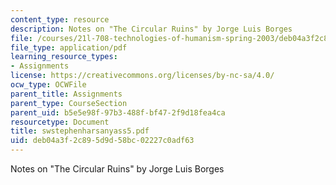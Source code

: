 ```yaml
---
content_type: resource
description: Notes on "The Circular Ruins" by Jorge Luis Borges
file: /courses/21l-708-technologies-of-humanism-spring-2003/deb04a3f2c895d9d58bc02227c0adf63_swstephenharsanyass5.pdf
file_type: application/pdf
learning_resource_types:
- Assignments
license: https://creativecommons.org/licenses/by-nc-sa/4.0/
ocw_type: OCWFile
parent_title: Assignments
parent_type: CourseSection
parent_uid: b5e5e98f-97b3-488f-bf47-2f9d18fea4ca
resourcetype: Document
title: swstephenharsanyass5.pdf
uid: deb04a3f-2c89-5d9d-58bc-02227c0adf63
---
```

Notes on "The Circular Ruins" by Jorge Luis Borges